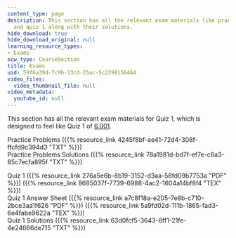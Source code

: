 ```yaml
---
content_type: page
description: This section has all the relevant exam materials like practice problems,
  and quiz 1 along with their solutions.
hide_download: true
hide_download_original: null
learning_resource_types:
- Exams
ocw_type: CourseSection
title: Exams
uid: 59f6a39d-7c9b-23cd-25ac-5c2298156464
video_files:
  video_thumbnail_file: null
video_metadata:
  youtube_id: null
---
```


This section has all the relevant exam materials for Quiz 1, which is designed to feel like Quiz 1 of [6.001](/courses/6-001-structure-and-interpretation-of-computer-programs-spring-2005).

Practice Problems ({{% resource_link 4245f8bf-ae41-72d4-308f-ffcfd9c394d3 "TXT" %}})  
Practice Problems Solutions ({{% resource_link 78a1981d-bd7f-ef7e-c6a3-85c7ecfa895f "TXT" %}})

Quiz 1 ({{% resource_link 276a5e6b-8b19-3152-d3aa-58fd09b7753a "PDF" %}}) ({{% resource_link 8685037f-7739-6988-4ac2-1604a14bf8f4 "TEX" %}})  
Quiz 1 Answer Sheet ({{% resource_link a7c8f18a-e205-7e8b-c710-2bce3aa1f626 "PDF" %}}) ({{% resource_link 5a9fd02d-111b-1865-fad3-6e4fabe9622a "TEX" %}})  
Quiz 1 Solutions ({{% resource_link 63d0fcf5-3643-6ff1-21fe-4e24666de715 "TXT" %}})